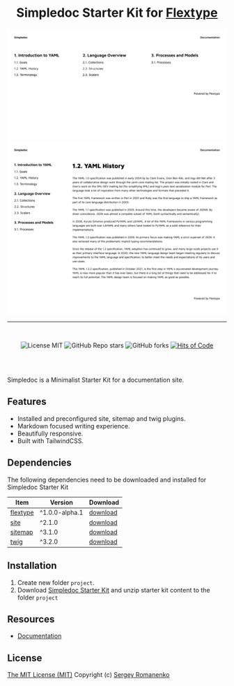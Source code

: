 <h1 align="center">Simpledoc Starter Kit for <a href="https://awilum.github.io/flextype">Flextype</a></h1>

![preview](preview.png)
![preview2](preview-2.png)

<hr><br>

<p align="center">
<img src="https://img.shields.io/badge/license-MIT-blue.svg?label=License" alt="License MIT"> <img alt="GitHub Repo stars" src="https://img.shields.io/github/stars/flextype-starter-kits/simpledoc?label=Stars"> <img alt="GitHub forks" src="https://img.shields.io/github/forks/flextype-starter-kits/simpledoc?label=Forks"> <a href="https://hitsofcode.com"><img alt="Hits of Code" src="https://hitsofcode.com/github/flextype-starter-kits/simpledoc?branch=1.x"></a>
</p>

<br><br>

Simpledoc is a Minimalist Starter Kit for a documentation site.

## Features
* Installed and preconfigured site, sitemap and twig plugins.
* Markdown focused writing experience.
* Beautifully responsive.
* Built with TailwindCSS.

## Dependencies

The following dependencies need to be downloaded and installed for Simpledoc Starter Kit

| Item | Version | Download |
|---|---|---|
| [flextype](https://github.com/flextype/flextype) | ^1.0.0-alpha.1 | [download](https://github.com/flextype/flextype/releases) |
| [site](https://github.com/flextype-plugins/site) | ^2.1.0 | [download](https://github.com/flextype-plugins/site/releases) |
| [sitemap](https://github.com/flextype-plugins/sitemap) | ^3.1.0 | [download](https://github.com/flextype-plugins/sitemap/releases) |
| [twig](https://github.com/flextype-plugins/twig) | ^3.2.0 | [download](https://github.com/flextype-plugins/twig/releases) |

## Installation

1. Create new folder `project`.
2. Download [Simpledoc Starter Kit](https://github.com/flextype-starter-kits/simpledoc/releases) and unzip starter kit content to the folder `project`

## Resources
* [Documentation](https://awilum.github.io/flextype/downloads/extend/starter-kits/simpledoc)

## License
[The MIT License (MIT)](https://github.com/flextype-starter-kits/simpledoc/blob/master/LICENSE.txt)
Copyright (c) [Sergey Romanenko](https://github.com/Awilum)
